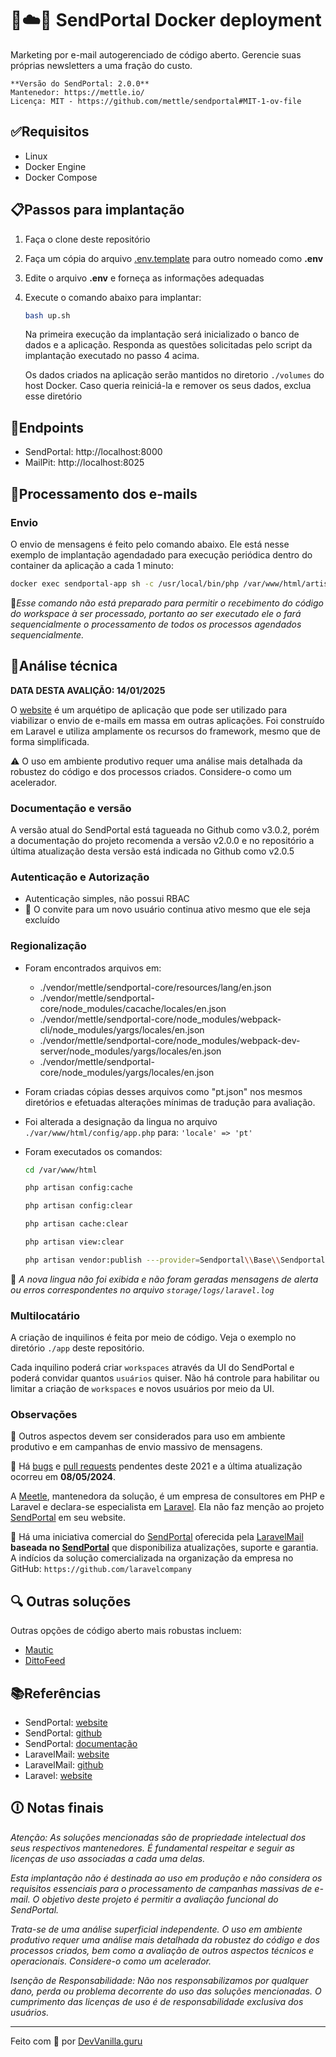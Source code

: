 # 🚀☁️👊 SendPortal Docker deployment

Marketing por e-mail autogerenciado de código aberto. Gerencie suas próprias newsletters a uma fração do custo.

```
**Versão do SendPortal: 2.0.0**
Mantenedor: https://mettle.io/
Licença: MIT - https://github.com/mettle/sendportal#MIT-1-ov-file
```

## ✅Requisitos
- Linux
- Docker Engine
- Docker Compose

## 📋Passos para implantação
1. Faça o clone deste repositório
2. Faça um cópia do arquivo [.env.template](.env.template) para outro nomeado como **.env**
3. Edite o arquivo **.env** e forneça as informações adequadas
4. Execute o comando abaixo para implantar:
	```bash
	bash up.sh
	```

	Na primeira execução da implantação será inicializado o banco de dados e a aplicação. Responda as questões solicitadas pelo script da implantação executado no passo 4 acima.

	Os dados criados na aplicação serão mantidos no diretorio ```./volumes``` do host Docker. Caso queria reiniciá-la e remover os seus dados, exclua esse diretório

## 🔗Endpoints
- SendPortal: http://localhost:8000
- MailPit: http://localhost:8025

## 📧Processamento dos e-mails

### Envio
O envio de mensagens é feito pelo comando abaixo. Ele está nesse exemplo de implantação agendadado para execução periódica dentro do container da aplicação a cada 1 minuto:

```bash
docker exec sendportal-app sh -c /usr/local/bin/php /var/www/html/artisan schedule:run
```

🛑*Esse comando não está preparado para permitir o recebimento do código do workspace à ser processado, portanto ao ser executado ele o fará sequencialmente o processamento de todos os processos agendados sequencialmente.*


## 🔬Análise técnica

**DATA DESTA AVALIÇÃO: 14/01/2025**

O [website](https://sendportal.io/) é um arquétipo de aplicação que pode ser utilizado para viabilizar o envio de e-mails em massa em outras aplicações. Foi construído em Laravel e utiliza amplamente os recursos do framework, mesmo que de forma simplificada.

⚠️ O uso em ambiente produtivo requer uma análise mais detalhada da robustez do código e dos processos criados. Considere-o como um acelerador.

### Documentação e versão

A versão atual do SendPortal está tagueada no Github como v3.0.2, porém a documentação do projeto recomenda a versão v2.0.0 e no repositório a última atualização desta versão está indicada no Github como v2.0.5

### Autenticação e Autorização
- Autenticação simples, não possui RBAC
- 🛑 O convite para um novo usuário continua ativo mesmo que ele seja excluído

### Regionalização
- Foram encontrados arquivos em:
	- ./vendor/mettle/sendportal-core/resources/lang/en.json
	- ./vendor/mettle/sendportal-core/node_modules/cacache/locales/en.json
	- ./vendor/mettle/sendportal-core/node_modules/webpack-cli/node_modules/yargs/locales/en.json
	- ./vendor/mettle/sendportal-core/node_modules/webpack-dev-server/node_modules/yargs/locales/en.json
	- ./vendor/mettle/sendportal-core/node_modules/yargs/locales/en.json

- Foram criadas cópias desses arquivos como "pt.json" nos mesmos diretórios e efetuadas alterações mínimas de tradução para avaliação.

-  Foi alterada a designação da lingua no arquivo ```./var/www/html/config/app.php``` para: ```'locale' => 'pt'```

- Foram executados os comandos:
	```bash
	cd /var/www/html

	php artisan config:cache

	php artisan config:clear

	php artisan cache:clear

	php artisan view:clear

	php artisan vendor:publish ---provider=Sendportal\\Base\\SendportalBaseServiceProvider
	```

🛑 *A nova lingua não foi exibida e não foram geradas mensagens de alerta ou erros correspondentes no arquivo ```storage/logs/laravel.log```*

### Multilocatário

A criação de inquilinos é feita por meio de código. Veja o exemplo no diretório ```./app``` deste repositório.

Cada inquilino poderá criar ```workspaces``` através da UI do SendPortal e poderá convidar quantos ```usuários``` quiser. Não há controle para habilitar ou limitar a criação de ```workspaces``` e novos usuários por meio da UI.

### Observações

🛑 Outros aspectos devem ser considerados para uso em ambiente produtivo e em campanhas de envio massivo de mensagens.

🛑 Há [bugs](https://github.com/mettle/sendportal-core/blob/master/src/Listeners/Webhooks/HandleSesWebhook.php) e [pull requests](https://github.com/mettle/sendportal-core/blob/master/src/Listeners/Webhooks/HandleSesWebhook.php) pendentes deste 2021 e a última atualização ocorreu em **08/05/2024**.

A [Meetle](https://mettle.io/), mantenedora da solução, é um empresa de consultores em PHP e Laravel e declara-se especialista em [Laravel](https://laravel.com/). Ela não faz menção ao projeto [SendPortal](https://sendportal.io/) em seu website.

🚀 Há uma iniciativa comercial do [SendPortal](https://sendportal.io/) oferecida pela [LaravelMail](https://laravelmail.com/buy) **baseada no [SendPortal](https://sendportal.io/)** que  disponibiliza atualizações, suporte e garantia. A indícios da solução comercializada na organização da empresa no GitHub: ```https://github.com/laravelcompany```

## 🔍 Outras soluções


Outras opções de código aberto mais robustas incluem:
- [Mautic](http://mautic.org)
- [DittoFeed](https://www.dittofeed.com/)

## 📚Referências
- SendPortal: [website](https://sendportal.io/)
- SendPortal: [github](https://github.com/mettle/sendportal-core)
- SendPortal: [documentação](https://sendportal.io/docs)
- LaravelMail: [website](https://laravelmail.com)
- LaravelMail: [github](https://github.com/laravelcompany)
- Laravel: [website](https://laravel.com/)

## 🛈 Notas finais
_Atenção: As soluções mencionadas são de propriedade intelectual dos seus respectivos mantenedores. É fundamental respeitar e seguir as licenças de uso associadas a cada uma delas._

_Esta implantação não é destinada ao uso em produção e não considera os requisitos essenciais para o processamento de campanhas massivas de e-mail. O objetivo deste projeto é permitir a avaliação funcional do SendPortal._

_Trata-se de uma análise superficial independente. O uso em ambiente produtivo requer uma análise mais detalhada da robustez do código e dos processos criados, bem como a avaliação de outros aspectos técnicos e operacionais. Considere-o como um acelerador._

_Isenção de Responsabilidade: Não nos responsabilizamos por qualquer dano, perda ou problema decorrente do uso das soluções mencionadas. O cumprimento das licenças de uso é de responsabilidade exclusiva dos usuários._

___

Feito com 💙 por [DevVanilla.guru](https://devopsvanilla.guru)